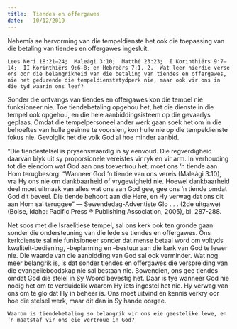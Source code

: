 ```yaml
---
title:  Tiendes en offergawes
date:   10/12/2019
---
```


Nehemía se hervorming van die tempeldienste het ook die toepassing van die betaling van tiendes en offergawes ingesluit. 

`Lees Neri 18:21–24;  Maleági 3:10;  Matthé 23:23;  I Korinthiërs 9:7–14;  II Korinthiërs 9:6–8; en Hebreërs 7:1, 2.  Wat leer hierdie verse ons oor die belangrikheid van die betaling van tiendes en offergawes, nie net gedurende die tempeldienstetydperk nie, maar ook vir ons in die tyd waarin ons leef?` 

Sonder die ontvangs van tiendes en offergawes kon die tempel nie funksioneer nie. Toe tiendebetaling opgehou het, het die dienste in die tempel ook opgehou, en die hele aanbiddingsisteem op die gevaarlys geplaas.  Omdat die tempelpersoneel ander werk gaan soek het om in die behoeftes van hulle gesinne te voorsien, kon hulle nie op die tempeldienste fokus nie. Gevolglik het die volk God al hoe minder aanbid. 

“Die tiendestelsel is prysenswaardig in sy eenvoud. Die regverdigheid daarvan blyk uit sy proporsionele vereistes vir ryk en vir arm.  In verhouding tot die eiendom wat God aan ons toevertrou het, moet ons ‘n tiende aan Hom terugbesorg. “Wanneer God ‘n tiende van ons vereis (Maleági 3:10), vra Hy ons nie om dankbaarheid of vrygewigheid nie.  Hoewel dankbaarheid deel moet uitmaak van alles wat ons aan God gee, gee ons ‘n tiende omdat God dit beveel.  Die tiende behoort aan die Here, en Hy verwag dat ons dit aan Hom sal teruggee” — Sewendedag-Adventiste Glo . . . (2de uitgawe) (Boise, Idaho: Pacific Press ® Publishing Association, 2005), bl. 287-288. 

Net soos met die Israelitiese tempel, sal ons kerk ook ten gronde gaan sonder die ondersteuning van die lede se tiendes en offergawes.  Ons kerkdienste sal nie funksioneer sonder dat mense betaal word om voltyds kwaliteit-bediening, -beplanning en –bestuur aan die kerk van God te lewer nie.  Die waarde van die aanbidding van God sal ook verminder. Wat nog meer belangrik is, is dat sonder tiendes en offergawes die verspreiding van die evangelieboodskap nie sal bestaan nie. Bowendien, ons gee tiendes omdat God die stelel in Sy Woord bevestig het.  Daar is tye wanneer God nie nodig het om te verduidelik waarom Hy iets ingestel het nie. Hy verwag van ons om te glo dat Hy in beheer is. Ons moet uitvind en kennis verkry oor hoe die stelsel werk, maar dit dan in Sy hande oorgee. 

`Waarom is tiendebetaling so belangrik vir ons eie geestelike lewe, en ‘n maatstaf vir ons eie vertroue in God?`